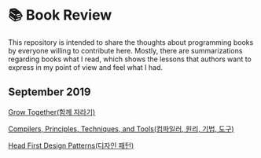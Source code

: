 # 📚 Book Review
This repository is intended to share the thoughts about programming books by everyone willing to contribute here. Mostly, there are summarizations regarding books what I read, which shows the lessons that authors want to express in my point of view and feel what I had.

## September 2019
[Grow Together(함께 자라기)](/Sept_2019/grow_together)

[Compilers, Principles, Techniques, and Tools(컴파일러, 원리, 기법, 도구)](/Sept_2019/compilers)

[Head First Design Patterns(디자인 패턴)](/Sept_2019/design_patterns)
